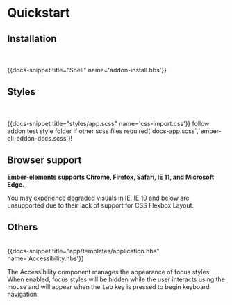 # Quickstart

## Installation
<div style="visibility:hidden">
{{! BEGIN-SNIPPET  addon-install.hbs }}
  ember install ember-elements
{{! END-SNIPPET }}
</div>
    {{docs-snippet   title="Shell" name='addon-install.hbs'}}


## Styles
<div style="visibility:hidden">
{{! BEGIN-SNIPPET  css-import.css }}
  @import "ember-elements-styles";
{{! END-SNIPPET }}
</div>
    {{docs-snippet   title="styles/app.scss" name='css-import.css'}}
 follow addon test style folder if other scss files required(`docs-app.scss`,`ember-cli-addon-docs.scss`)!

## Browser support

<div class="bp3-running-text bp3-text-large">
    <p><strong>Ember-elements supports Chrome, Firefox, Safari, IE 11, and Microsoft Edge.</strong></p>
    <p> 
       You may experience degraded visuals in IE.
       IE 10 and below are unsupported due to their lack of support for CSS Flexbox Layout.
    </p>
</div>

## Others
<div style="visibility:hidden">
{{! BEGIN-SNIPPET  Accessibility.hbs }}
  <Accessibility @isFocusOnTabs={{true}} />
{{! END-SNIPPET }}
</div>
 {{docs-snippet   title="app/templates/application.hbs" name='Accessibility.hbs'}}
 <div class="bp3-running-text bp3-text-large">
   <p>The Accessibility component manages the appearance of focus styles. When enabled, focus styles
    will be hidden while the user interacts using the mouse and will appear when the
    <kbd>tab</kbd> key is pressed to begin keyboard navigation.</p>
</div>
